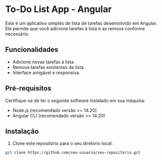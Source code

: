# To-Do List App - Angular




Este é um aplicativo simples de lista de tarefas desenvolvido em Angular. Ele permite que você adicione tarefas à lista e as remova conforme necessário.

## Funcionalidades

- Adicione novas tarefas à lista.
- Remova tarefas existentes da lista.
- Interface amigável e responsiva.

## Pré-requisitos

Certifique-se de ter o seguinte software instalado em sua máquina:

- Node.js (recomendado versão >= 14.20)
- Angular CLI (recomendado versão >= 14.20)

## Instalação

1. Clone este repositório para o seu diretório local:

```bash
git clone https://github.com/seu-usuario/seu-repositorio.git

